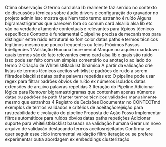 Ótima observação O termo card alsa lib realmente faz sentido no contexto de discussões técnicas sobre áudio drivers e configuração do gravador no projeto admin Isso mostra que
 Nem todo termo estranho é ruído Alguns bigramastrigramas que parecem fora do comum card alsa lib alsa lib etc são na verdade altamente contextuais e relevantes para tópicos técnicos específicos
 Contexto é fundamental O pipeline precisa de mecanismos para distinguir entre ruído estrutural ex font color datas paths e termos técnicos legítimos mesmo que pouco frequentes ou feios
 Próximos Passos Inteligentes
1 Validação Humana Incremental
 Marque no arquivo markdown quais termos são de fato relevantes como card alsa lib e quais são ruído
 Isso pode ser feito com um simples comentário ou anotação ao lado do termo
2 Criação de WhitelistBlacklist Dinâmica
 A partir da validação crie listas de termos técnicos aceitos whitelist e padrões de ruído a serem filtrados blacklist datas paths palavras repetidas etc
 O pipeline pode usar regex para filtrar padrões óbvios de ruído ex números isolados datas extensões de arquivo palavras repetidas
3 Iteração do Pipeline
 Adicionar lógica para
 Remover bigramastrigramas que contenham apenas números datas ou padrões de path
 Manter termos técnicos validados manualmente mesmo que estranhos
4 Registro de Decisões
 Documentar no CONTECTmd exemplos de termos validados e critérios de aceitaçãorejeição para rastreabilidade e evolução do pipeline
 Proposta de Ação
Posso
 Implementar filtros automáticos para ruídos óbvios datas paths repetições
 Adicionar suporte para whitelistblacklist baseada na validação humana
 Gerar um novo arquivo de validação destacando termos aceitosrejeitados
Confirma se quer seguir esse ciclo incremental validação  filtro  iteração ou se prefere experimentar outra abordagem ex embeddings clusterização